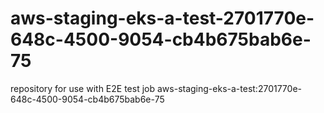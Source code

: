 # aws-staging-eks-a-test-2701770e-648c-4500-9054-cb4b675bab6e-75
repository for use with E2E test job aws-staging-eks-a-test:2701770e-648c-4500-9054-cb4b675bab6e-75
